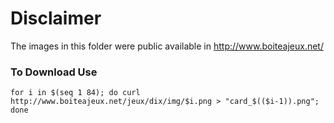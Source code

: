 # Disclaimer

The images in this folder were public available in http://www.boiteajeux.net/ 

### To Download Use 

    for i in $(seq 1 84); do curl http://www.boiteajeux.net/jeux/dix/img/$i.png > "card_$(($i-1)).png"; done

